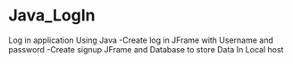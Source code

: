 # Java_LogIn
Log in application Using Java
-Create log in  JFrame   with Username and password
-Create signup JFrame and Database to store Data In Local host 
